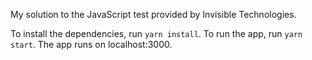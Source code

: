 My solution to the JavaScript test provided by Invisible Technologies.

To install the dependencies, run `yarn install`.
To run the app, run `yarn start`.
The app runs on localhost:3000.
